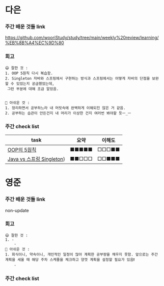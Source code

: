 # 다은

### 주간 배운 것들 link
https://github.com/wooriStudy/study/tree/main/weekly%20review/learning/%EB%8B%A4%EC%9D%80

### 회고
```
😃 잘한 것 :
1. OOP 5원칙 다시 복습함.
2. Singleton 자바와 스프링에서 구현하는 방식과 스프링에서는 어떻게 자바의 단점을 보완할 수 있었는지 궁금했었는데,
 그런 부분에 대해 조금 알았음.

   
🤔 아쉬운 것 :
1. 정리하면서 공부하느라 내 머릿속에 완벽하게 이해되진 않은 거 같음.
2. 공부하는 습관이 안든건지 내 머리가 이상한 건지 여러번 봐야할 듯ㅡ_ㅡ
```
### 주간 check list

| task                                                                                                                                                                                                                  | 요약  | 이해도 |
| --------------------------------------------------------------------------------------------------------------------------------------------------------------------------------------------------------------------- | ----- | ------ |
| [OOP의 5원칙](https://github.com/uneap/tech-note/blob/master/Java/OOP/5%EC%9B%90%EC%B9%99.md)                                                                                                       | ■■■■■ | □□□■■  |
| [Java vs 스프링 Singleton](https://github.com/uneap/tech-note/blob/master/Java/singleton.md))                                         | ■■□□□ | □□■■■  |


# 영준

### 주간 배운 것들 link
non-update

### 회고
```
😃 잘한 것 :
1. -
    - 
🤔 아쉬운 것 :
1. 회식이니, 약속이니, 개인적인 일정이 많아 계획한 공부량을 채우지 못함. 앞으로는 주간 계획을 세울 때 해당 주차 스케쥴을 체크하고 양껏 계획을 설정할 필요가 있음❗️
    -
```
### 주간 check list

